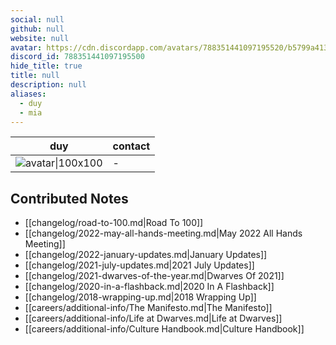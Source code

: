 ```yaml
---
social: null
github: null
website: null
avatar: https://cdn.discordapp.com/avatars/788351441097195520/b5799a413a532ba4fbdcc53fcca65693
discord_id: 788351441097195500
hide_title: true
title: null
description: null
aliases: 
  - duy
  - mia
---
```

<div class="profile"/>

| duy                                                                                                        | contact |
| ---------------------------------------------------------------------------------------------------------- | ------- |
| ![avatar\|100x100](https://cdn.discordapp.com/avatars/788351441097195520/b5799a413a532ba4fbdcc53fcca65693) | \-      |

## Contributed Notes

- [[changelog/road-to-100.md|Road To 100]]
- [[changelog/2022-may-all-hands-meeting.md|May 2022 All Hands Meeting]]
- [[changelog/2022-january-updates.md|January Updates]]
- [[changelog/2021-july-updates.md|2021 July Updates]]
- [[changelog/2021-dwarves-of-the-year.md|Dwarves Of 2021]]
- [[changelog/2020-in-a-flashback.md|2020 In A Flashback]]
- [[changelog/2018-wrapping-up.md|2018 Wrapping Up]]
- [[careers/additional-info/The Manifesto.md|The Manifesto]]
- [[careers/additional-info/Life at Dwarves.md|Life at Dwarves]]
- [[careers/additional-info/Culture Handbook.md|Culture Handbook]]